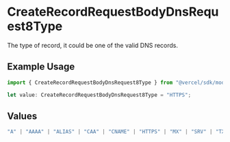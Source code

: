 # CreateRecordRequestBodyDnsRequest8Type

The type of record, it could be one of the valid DNS records.

## Example Usage

```typescript
import { CreateRecordRequestBodyDnsRequest8Type } from "@vercel/sdk/models/operations/createrecord.js";

let value: CreateRecordRequestBodyDnsRequest8Type = "HTTPS";
```

## Values

```typescript
"A" | "AAAA" | "ALIAS" | "CAA" | "CNAME" | "HTTPS" | "MX" | "SRV" | "TXT" | "NS"
```